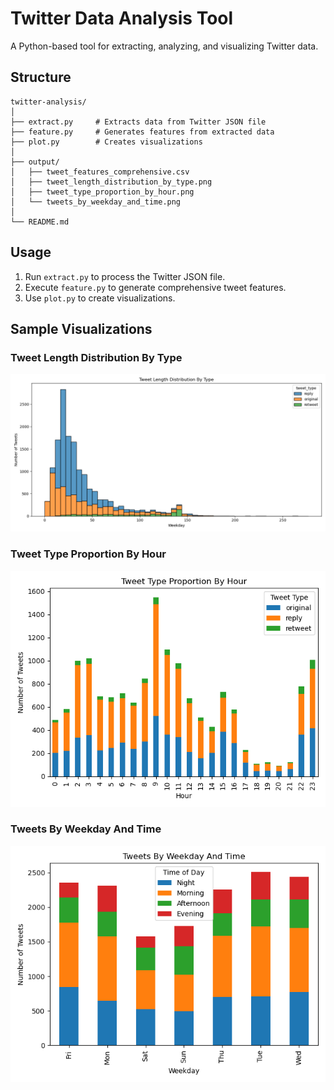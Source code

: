 # Twitter Data Analysis Tool

A Python-based tool for extracting, analyzing, and visualizing Twitter data.

## Structure

```
twitter-analysis/
│
├── extract.py     # Extracts data from Twitter JSON file
├── feature.py     # Generates features from extracted data
├── plot.py        # Creates visualizations
│
├── output/
│   ├── tweet_features_comprehensive.csv
│   ├── tweet_length_distribution_by_type.png
│   ├── tweet_type_proportion_by_hour.png
│   └── tweets_by_weekday_and_time.png
│
└── README.md
```

## Usage

1. Run `extract.py` to process the Twitter JSON file.
2. Execute `feature.py` to generate comprehensive tweet features.
3. Use `plot.py` to create visualizations.

## Sample Visualizations

### Tweet Length Distribution By Type
![Tweet Length Distribution By Type](/tweet_length_distribution_by_type.png)

### Tweet Type Proportion By Hour
![Tweet Type Proportion By Hour](/tweet_type_proportion_by_hour.png)

### Tweets By Weekday And Time
![Tweets By Weekday And Time](/tweets_by_weekday_and_time.png)

